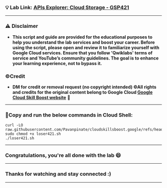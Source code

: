 

### 💡 Lab Link: [APIs Explorer: Cloud Storage - GSP421](https://www.cloudskillsboost.google/focuses/3632?parent=catalog)



---

### ⚠️ Disclaimer
- **This script and guide are provided for  the educational purposes to help you understand the lab services and boost your career. Before using the script, please open and review it to familiarize yourself with Google Cloud services. Ensure that you follow 'Qwiklabs' terms of service and YouTube’s community guidelines. The goal is to enhance your learning experience, not to bypass it.**

### ©Credit
- **DM for credit or removal request (no copyright intended) ©All rights and credits for the original content belong to Google Cloud [Google Cloud Skill Boost website](https://www.cloudskillsboost.google/)** 🙏

---

### 🚨Copy and run the below commands in Cloud Shell:

```
curl -LO raw.githubusercontent.com/Pavanpinate/cloudskillsboost.google/refs/heads/main/APIs%20Explorer%20Cloud%20Storage/loser421.sh
sudo chmod +x loser421.sh
./loser421.sh
```
---

### Congratulations, you're all done with the lab 😄

---


### Thanks for watching and stay connected :)
---
